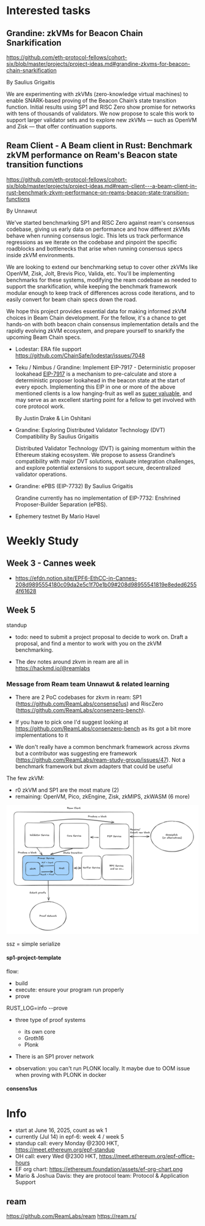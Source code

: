 # Interested tasks

## Grandine: zkVMs for Beacon Chain Snarkification
https://github.com/eth-protocol-fellows/cohort-six/blob/master/projects/project-ideas.md#grandine-zkvms-for-beacon-chain-snarkification

By Saulius Grigaitis

We are experimenting with zkVMs (zero-knowledge virtual machines) to enable SNARK-based proving of the Beacon Chain’s state transition function. Initial results using SP1 and RISC Zero show promise for networks with tens of thousands of validators. We now propose to scale this work to support larger validator sets and to explore new zkVMs — such as OpenVM and Zisk — that offer continuation supports.

## Ream Client - A Beam client in Rust: Benchmark zkVM performance on Ream's Beacon state transition functions

https://github.com/eth-protocol-fellows/cohort-six/blob/master/projects/project-ideas.md#ream-client---a-beam-client-in-rust-benchmark-zkvm-performance-on-reams-beacon-state-transition-functions

By Unnawut

We've started benchmarking SP1 and RISC Zero against ream's consensus codebase, giving us early data on performance and how different zkVMs behave when running consensus logic. This lets us track performance regressions as we iterate on the codebase and pinpoint the specific roadblocks and bottlenecks that arise when running consensus specs inside zkVM environments.

We are looking to extend our benchmarking setup to cover other zkVMs like OpenVM, Zisk, Jolt, Brevis Pico, Valida, etc. You'll be implementing benchmarks for these systems, modifying the ream codebase as needed to support the snarkification, while keeping the benchmark framework modular enough to keep track of differences across code iterations, and to easily convert for beam chain specs down the road.

We hope this project provides essential data for making informed zkVM choices in Beam Chain development. For the fellow, it's a chance to get hands-on with both beacon chain consensus implementation details and the rapidly evolving zkVM ecosystem, and prepare yourself to snarkify the upcoming Beam Chain specs.

- Lodestar: ERA file support
  https://github.com/ChainSafe/lodestar/issues/7048

- Teku / Nimbus / Grandine: Implement EIP-7917 - Deterministic proposer lookahead
  [EIP-7917](https://eips.ethereum.org/EIPS/eip-7917) is a mechanism to pre-calculate and store a deterministic proposer lookahead in the beacon state at the start of every epoch. Implementing this EIP in one or more of the above mentioned clients is a low hanging-fruit as well as [super valuable](https://hackmd.io/@linoscope/eip-7917-from-preconf-protocol), and may serve as an excellent starting point for a fellow to get involved with core protocol work.

  By Justin Drake & Lin Oshitani

- Grandine: Exploring Distributed Validator Technology (DVT) Compatibility
  By Saulius Grigaitis

  Distributed Validator Technology (DVT) is gaining momentum within the Ethereum staking ecosystem. We propose to assess Grandine’s compatibility with major DVT solutions, evaluate integration challenges, and explore potential extensions to support secure, decentralized validator operations.

- Grandine: ePBS (EIP-7732)
  By Saulius Grigaitis

  Grandine currently has no implementation of EIP-7732: Enshrined Proposer-Builder Separation (ePBS).

- Ephemery testnet
  By Mario Havel

# Weekly Study

## Week 3 - Cannes week

- https://efdn.notion.site/EPF6-EthCC-in-Cannes-208d9895554180c09da2e5c1f70e1b09#208d98955541819e8eded62554f61628

## Week 5
standup
  - todo: need to submit a project proposal to decide to work on. Draft a proposal, and find a mentor to work with you on the zkVM benchmarking.

- The dev notes around zkvm in ream are all in https://hackmd.io/@reamlabs

### Message from Ream team Unnawut & related learning

- There are 2 PoC codebases for zkvm in ream: SP1 (https://github.com/ReamLabs/consensp1us) and RiscZero (https://github.com/ReamLabs/consenzero-bench).

- If you have to pick one I'd suggest looking at https://github.com/ReamLabs/consenzero-bench as its got a bit more implementations to it

- We don't really have a common benchmark framework across zkvms but a contributor was suggesting ere framework (https://github.com/ReamLabs/ream-study-group/issues/47). Not a benchmark framework but zkvm adapters that could be useful

The few zkVM:
- r0 zkVM and SP1 are the most mature (2)
- remaining: OpenVM, Pico, zkEngine, Zisk, zkMIPS, zkWASM (6 more)

![rough architecture of a ream client with prover service](./asset/01-rough-rt-proving.png)

ssz = simple serialize

#### sp1-project-template

flow:
- build
- execute: ensure your program run properly
- prove

RUST_LOG=info <release-binary> --prove

- three type of proof systems
  - its own core
  - Groth16
  - Plonk

- There is an SP1 prover network
- observation: you can't run PLONK locally. It maybe due to OOM issue when proving with PLONK in docker

#### consens1us

# Info
- start at June 16, 2025, count as wk 1
- currently (Jul 14) in epf-6: week 4 / week 5
- standup call: every Monday @2300 HKT, https://meet.ethereum.org/epf-standup
- OH call: every Wed @2300 HKT, https://meet.ethereum.org/epf-office-hours
- EF org chart: https://ethereum.foundation/assets/ef-org-chart.png
- Mario & Joshua Davis: they are protocol team: Protocol & Application Support

## ream

https://github.com/ReamLabs/ream
https://ream.rs/
